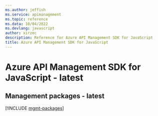```yaml
---
ms.author: jeffish
ms.service: apimanagement
ms.topic: reference
ms.data: 10/04/2022
ms.devlang: javascript
author: xirzec
description: Reference for Azure API Management SDK for JavaScript
title: Azure API Management SDK for JavaScript
---
```

# Azure API Management SDK for JavaScript - latest

## Management packages - latest
[!INCLUDE [mgmt-packages](api-management-mgmt-index.md)]